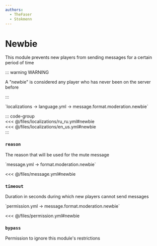 ```yaml
---
authors:
  - TheFaser
  - Stokmenn
---
```


# Newbie

This module prevents new players from sending messages for a certain period of time

::: warning WARNING

A "newbie" is considered any player who has never been on the server before

:::

[//]: # (localization)
<!--@include: @/parts/words.md#localization-->  
<!--@include: @/parts/words.md#path--> `localizations → language.yml → message.format.moderation.newbie`  

<!--@include: @/parts/words.md#default-->  

::: code-group  
<<< @/files/localizations/ru_ru.yml#newbie  
<<< @/files/localizations/en_us.yml#newbie  
:::

### `reason`

The reason that will be used for the mute message

[//]: # (message.yml)
<!--@include: @/parts/words.md#setting-->  
<!--@include: @/parts/words.md#path--> `message.yml → format.moderation.newbie`  

<!--@include: @/parts/words.md#default-->  
<<< @/files/message.yml#newbie

<!--@include: @/parts/enable.md-->  

### `timeout`

Duration in seconds during which new players cannot send messages

[//]: # (permission.yml)
<!--@include: @/parts/words.md#permission-->  
<!--@include: @/parts/words.md#path--> `permission.yml → message.format.moderation.newbie`  

<!--@include: @/parts/words.md#default-->  
<<< @/files/permission.yml#newbie

<!--@include: @/parts/permission/permissionTier3.md-->  

### `bypass`

Permission to ignore this module's restrictions